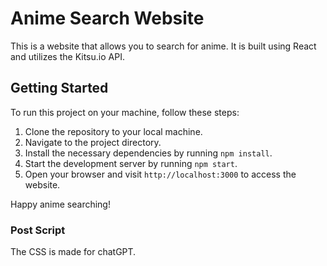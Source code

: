 # Anime Search Website

This is a website that allows you to search for anime. It is built using React and utilizes the Kitsu.io API.

## Getting Started

To run this project on your machine, follow these steps:

1. Clone the repository to your local machine.
2. Navigate to the project directory.
3. Install the necessary dependencies by running `npm install`.
4. Start the development server by running `npm start`.
5. Open your browser and visit `http://localhost:3000` to access the website.

Happy anime searching!


### Post Script
The CSS is made for chatGPT.